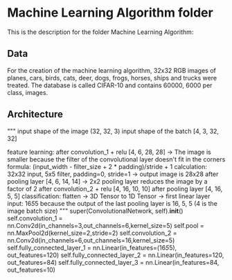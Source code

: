 # Machine Learning Algorithm folder

This is the description for the folder Machine Learning Algorithm:

## Data
For the creation of the machine learning algorithm, 32x32 RGB images of planes, cars, birds, cats, deer, dogs, frogs, horses, ships and trucks were treated. The database is called CIFAR-10 and contains 60000, 6000 per class, images.

## Architecture




"""
input shape of the image (32, 32, 3)
input shape of the batch [4, 3, 32, 32]

feature learning:
    after convolution_1 + relu [4, 6, 28, 28] ->
            The image is smaller because the filter of the
            convolutional layer doesn't fit in the corners
        formula: (input_width - filter_size + 2 * padding)/stride + 1
        calculation: 32x32 input, 5x5 filter, padding=0, stride=1 -> output image is 28x28
    after pooling layer [4, 6, 14, 14] ->
            2x2 pooling layer reduces the image by a factor of 2
    after convolution_2 + relu [4, 16, 10, 10]
    after pooling layer [4, 16, 5, 5]
classification:
    flatten -> 3D Tensor to 1D Tensor -> first linear layer input:
    16*5*5 because the output of the last pooling layer is
    16, 5, 5 (4 is the image batch size)
"""
super(ConvolutionalNetwork, self).__init__()
self.convolution_1 = nn.Conv2d(in_channels=3,out_channels=6,kernel_size=5)
self.pool = nn.MaxPool2d(kernel_size=2,stride=2)
self.convolution_2 = nn.Conv2d(in_channels=6,out_channels=16,kernel_size=5)
self.fully_connected_layer_1 = nn.Linear(in_features=(16*5*5), out_features=120)
self.fully_connected_layer_2 = nn.Linear(in_features=120, out_features=84)
self.fully_connected_layer_3 = nn.Linear(in_features=84, out_features=10)


